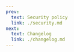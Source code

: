 ```yaml
---
prev:
  text: Security policy
  link: ./security.md
next:
  text: Changelog
  link: ./changelog.md
---
```


<!--@include: ../CONTRIBUTING.md-->
